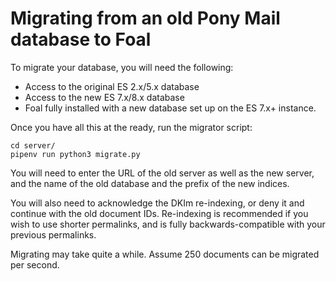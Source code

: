 <!---
 Licensed to the Apache Software Foundation (ASF) under one or more
 contributor license agreements.  See the NOTICE file distributed with
 this work for additional information regarding copyright ownership.
 The ASF licenses this file to You under the Apache License, Version 2.0
 (the "License"); you may not use this file except in compliance with
 the License.  You may obtain a copy of the License at

      http://www.apache.org/licenses/LICENSE-2.0

 Unless required by applicable law or agreed to in writing, software
 distributed under the License is distributed on an "AS IS" BASIS,
 WITHOUT WARRANTIES OR CONDITIONS OF ANY KIND, either express or implied.
 See the License for the specific language governing permissions and
 limitations under the License.
-->

# Migrating from an old Pony Mail database to Foal

To migrate your database, you will need the following:

- Access to the original ES 2.x/5.x database
- Access to the new ES 7.x/8.x database
- Foal fully installed with a new database set up on the ES 7.x+ instance.

Once you have all this at the ready, run the migrator script:
~~~shell script
cd server/
pipenv run python3 migrate.py
~~~
You will need to enter the URL of the old server as well as the new server, 
and the name of the old database and the prefix of the new indices.

You will also need to acknowledge the DKIm re-indexing, or deny it and 
continue with the old document IDs. Re-indexing is recommended if you wish 
to use shorter permalinks, and is fully backwards-compatible with your 
previous permalinks.

Migrating may take quite a while. Assume 250 documents can be migrated per second.

